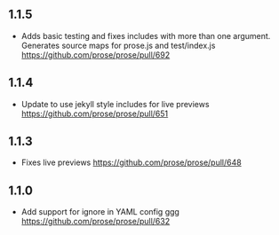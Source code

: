 ## 1.1.5

- Adds basic testing and fixes includes with more than one argument.
Generates source maps for prose.js and test/index.js
https://github.com/prose/prose/pull/692

## 1.1.4

- Update to use jekyll style includes for live previews
https://github.com/prose/prose/pull/651

## 1.1.3

- Fixes live previews https://github.com/prose/prose/pull/648

## 1.1.0

- Add support for ignore in YAML config ggg
https://github.com/prose/prose/pull/632
